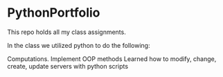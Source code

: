 # PythonPortfolio

This repo holds all my class assignments.

In the class we utilized python to do the following:

Computations.
Implement OOP methods
Learned how to modify, change, create, update servers with python scripts
